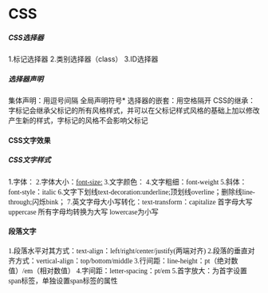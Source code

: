 # CSS
##### CSS选择器
1.标记选择器
2.类别选择器（class）
3.ID选择器
##### 选择器声明
集体声明：用逗号间隔
全局声明符号*
选择器的嵌套：用空格隔开
CSS的继承：字标记会继承父标记的所有风格样式，并可以在父标记样式风格的基础上加以修改产生新的样式，字标记的风格不会影响父标记
#### CSS文字效果
##### CSS文字样式
1.字体：<font face="字体名称">
2.字体大小：<font-size:>
3.文字颜色：<color>
4.文字粗细：font-weight
5.斜体：font-style：italic
6.文字下划线text-decoration:underline;顶划线overline；删除线line-through;闪烁bink；
7.英文字母大小写转化：text-transform：capitalize 首字母大写  uppercase 所有字母均转换为大写  lowercase为小写
#### 段落文字
1.段落水平对其方式：text-align：left/right/center/justify(两端对齐)
2.段落的垂直对齐方式：vertical-align：top/bottom/middle
3.行间距：line-height：pt（绝对数值）/em（相对数值）
4.字间距：letter-spacing：pt/em
5.首字放大：为首字设置span标签，单独设置span标签的属性
